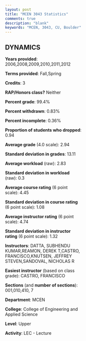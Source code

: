 ```yaml
---
layout: post
title: "MCEN 3043 Statistics"
comments: true
description: "blank"
keywords: "MCEN, 3043, CU, Boulder"
--- 
```

<head>
<script src="https://ajax.googleapis.com/ajax/libs/jquery/2.1.3/jquery.min.js"></script>
<script src="https://dl.dropboxusercontent.com/s/pc42nxpaw1ea4o9/highcharts.js?dl=0"></script>
<!-- <script src="../assets/js/highcharts.js"></script> -->
<style type="text/css">@font-face {
	font-family: "Bebas Neue";
	src: url(https://www.filehosting.org/file/details/544349/BebasNeue%20Regular.otf) format("opentype");
	}
	h1.Bebas { 
		font-family: "Bebas Neue", Verdana, Tahoma;
	}
</style>
</head>
<body>
	<div id="container" style="float: right; width: 45%; height: 88%; margin-left: 2.5%; margin-right: 2.5%;"></div>
	<script language="JavaScript">
		$(document).ready(function() {
		var chart = {type: 'column'};
		var title = {text: 'Grade Distribution'};
		var xAxis = {categories: ['A','B','C','D','F'],crosshair: true};
		var yAxis = {min: 0,title: {text: 'Percentage'}};
		var tooltip = {headerFormat: '<center><b><span style="font-size:20px">{point.key}</span></b></center>',
		               pointFormat: '<td style="padding:0"><b>{point.y:.1f}%</b></td>',
		               footerFormat: '</table>',shared: true,useHTML: true};
		var plotOptions = {column: {pointPadding: 0.0,borderWidth: 0}};  
		var credits = {enabled: false};var series= [{name: 'Percent',data: [25.99,47.47,23.26,2.19,1.09,]}];
		var json = {};
		json.chart = chart;
		json.title = title;
		json.tooltip = tooltip;
		json.xAxis = xAxis;
		json.yAxis = yAxis;  
		json.series = series;
		json.plotOptions = plotOptions;  
		json.credits = credits;
		$('#container').highcharts(json);
	});
	</script>
</body>
			   
## DYNAMICS

**Years provided**: 2006,2008,2009,2010,2011,2012

**Terms provided**: Fall,Spring

**Credits**: 3

**RAP/Honors class?** Neither

**Percent grade**: 99.4%

**Percent withdrawn**: 0.83%

**Percent incomplete**: 0.36%

**Proportion of students who dropped**: 0.94

**Average grade** (4.0 scale): 2.94

**Standard deviation in grades**: 13.11

**Average workload** (raw): 2.83

**Standard deviation in workload** (raw): 0.3

**Average course rating** (6 point scale): 4.45

**Standard deviation in course rating** (6 point scale): 1.08

**Average instructor rating** (6 point scale): 4.74

**Standard deviation in instructor rating** (6 point scale): 1.32

**Instructors**: DATTA, SUBHENDU KUMAR,REAMON, DEREK T,CASTRO, FRANCISCO,KNUTSEN, JEFFREY STEVEN,SANDOVAL, NICHOLAS R

**Easiest instructor** (based on class grade): CASTRO, FRANCISCO

**Sections** (and **number of sections**): 001,010,410, 7

**Department**: MCEN

**College**: College of Engineering and Applied Science

**Level**: Upper

**Activity**: LEC - Lecture